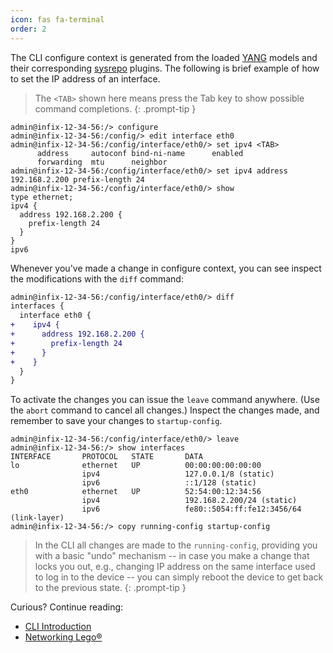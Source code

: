 ```yaml
---
icon: fas fa-terminal
order: 2
---
```


The CLI configure context is generated from the loaded [YANG][1] models
and their corresponding [sysrepo][2] plugins.  The following is brief
example of how to set the IP address of an interface.

> The `<TAB>` shown here means press the Tab key to show possible
> command completions.
{: .prompt-tip }

```console
admin@infix-12-34-56:/> configure
admin@infix-12-34-56:/config/> edit interface eth0
admin@infix-12-34-56:/config/interface/eth0/> set ipv4 <TAB>
      address     autoconf bind-ni-name      enabled
      forwarding  mtu      neighbor
admin@infix-12-34-56:/config/interface/eth0/> set ipv4 address 192.168.2.200 prefix-length 24
admin@infix-12-34-56:/config/interface/eth0/> show
type ethernet;
ipv4 {
  address 192.168.2.200 {
    prefix-length 24
  }
}
ipv6
```

Whenever you've made a change in configure context, you can see inspect
the modifications with the `diff` command:


```diff
admin@infix-12-34-56:/config/interface/eth0/> diff
interfaces {
  interface eth0 {
+    ipv4 {
+      address 192.168.2.200 {
+        prefix-length 24
+      }
+    }
  }
}
```

To activate the changes you can issue the `leave` command anywhere.
(Use the `abort` command to cancel all changes.)  Inspect the changes
made, and remember to save your changes to `startup-config`.

```console
admin@infix-12-34-56:/config/interface/eth0/> leave
admin@infix-12-34-56:/> show interfaces
INTERFACE       PROTOCOL   STATE       DATA
lo              ethernet   UP          00:00:00:00:00:00
                ipv4                   127.0.0.1/8 (static)
                ipv6                   ::1/128 (static)
eth0            ethernet   UP          52:54:00:12:34:56
                ipv4                   192.168.2.200/24 (static)
                ipv6                   fe80::5054:ff:fe12:3456/64 (link-layer)
admin@infix-12-34-56:/> copy running-config startup-config
```

> In the CLI all changes are made to the `running-config`, providing you
> with a basic "undo" mechanism -- in case you make a change that locks
> you out, e.g., changing IP address on the same interface used to log
> in to the device -- you can simply reboot the device to get back to
> the previous state.
{: .prompt-tip }


Curious?  Continue reading:
  - [CLI Introduction][3]
  - [Networking Lego®][6]


[1]: https://datatracker.ietf.org/doc/html/rfc7950
[2]: https://www.sysrepo.org/
[3]: https://github.com/kernelkit/infix/tree/main/doc/cli
[6]: https://github.com/kernelkit/infix/blob/main/doc/networking.md
